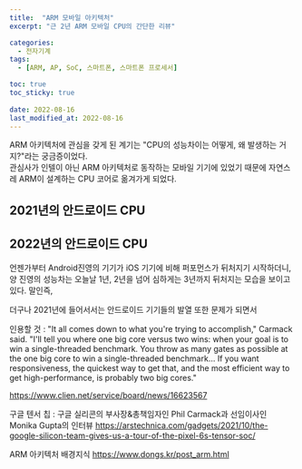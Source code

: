 ```yaml
---
title:  "ARM 모바일 아키텍처"
excerpt: "근 2년 ARM 모바일 CPU의 간단한 리뷰"

categories:
  - 전자기계
tags:
  - [ARM, AP, SoC, 스마트폰, 스마트폰 프로세서]

toc: true
toc_sticky: true
 
date: 2022-08-16
last_modified_at: 2022-08-16
---
```


ARM 아키텍처에 관심을 갖게 된 계기는 "CPU의 성능차이는 어떻게, 왜 발생하는 거지?"라는 궁금증이었다.  
관심사가 인텔이 아닌 ARM 아키텍처로 동작하는 모바일 기기에 있었기 때문에 자연스레 ARM이 설계하는 CPU 코어로 옮겨가게 되었다.


## __2021년의 안드로이드 CPU__


## __2022년의 안드로이드 CPU__


언젠가부터 Android진영의 기기가 iOS 기기에 비해 퍼포먼스가 뒤처지기 시작하더니, 양 진영의 성능차는 오늘날 1년, 2년을 넘어 심하게는 3년까지 뒤처지는 모습을 보이고 있다.
말인즉, 

더구나 2021년에 들어서서는 안드로이드 기기들의 발열 또한 문제가 되면서 


인용할 것 :
"It all comes down to what you're trying to accomplish," Carmack said. "I'll tell you where one big core versus two wins: when your goal is to win a single-threaded benchmark. You throw as many gates as possible at the one big core to win a single-threaded benchmark... If you want responsiveness, the quickest way to get that, and the most efficient way to get high-performance, is probably two big cores."



https://www.clien.net/service/board/news/16623567

구글 텐서 칩 : 구글 실리콘의 부사장&총책임자인 Phil Carmack과 선임이사인 Monika Gupta의 인터뷰
https://arstechnica.com/gadgets/2021/10/the-google-silicon-team-gives-us-a-tour-of-the-pixel-6s-tensor-soc/

ARM 아키텍처 배경지식
https://www.dongs.kr/post_arm.html